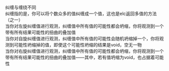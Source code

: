 纠缠与缠绕不同  
纠缠指的是，你可以将个数众多的值纠缠成一个值，这也是elc返回多值的方法（之一）  
当你对左旋纠缠值进行观测，纠缠值中所有值的可能性都会坍缩，你将观测到一个带有所有结果可能性的扭曲的叠加值  
当你对自旋纠缠值进行观测，纠缠值中所有值的可能性会随机坍缩掉一个，你将观测到可能性坍缩掉的值，即使这个可能性坍缩的结果是void，空无一物  
当你对右旋纠缠值进行观测，纠缠值中所有值的可能性都会坍缩，你将观测到一个带有所有结果可能性的扭曲的叠加值——其中，若有值坍缩为void，也占据着可能性    

